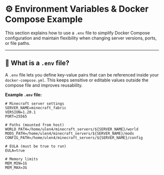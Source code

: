 # ⚙️ Environment Variables & Docker Compose Example

This section explains how to use a `.env` file to simplify Docker Compose configuration and maintain flexibility when changing server versions, ports, or file paths.

---

## 📄 What is a `.env` file?

A `.env` file lets you define key-value pairs that can be referenced inside your `docker-compose.yml`. This keeps sensitive or editable values outside the compose file and improves reusability.

**Example `.env` file:**

```env
# Minecraft server settings
SERVER_NAME=minecraft_fabric
VERSION=1.20.1
PORT=25565

# Paths (mounted from host)
WORLD_PATH=/home/ulen4/minecraft_servers/${SERVER_NAME}/world
MODS_PATH=/home/ulen4/minecraft_servers/${SERVER_NAME}/mods
CONFIG_PATH=/home/ulen4/minecraft_servers/${SERVER_NAME}/config

# EULA (must be true to run)
EULA=true

# Memory limits
MEM_MIN=1G
MEM_MAX=3G
